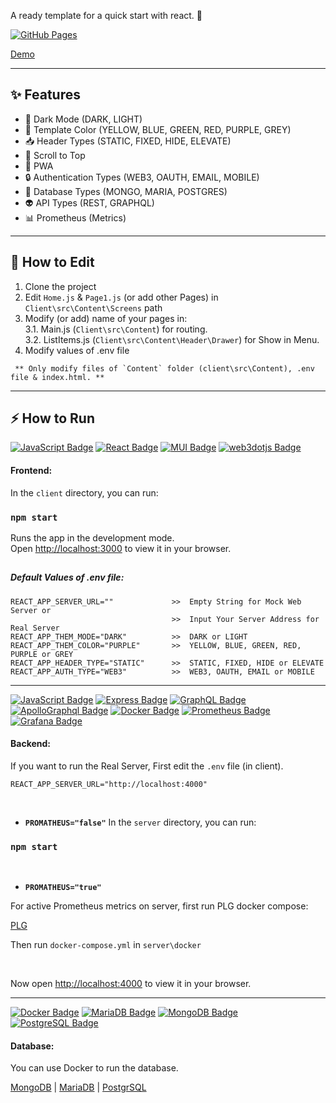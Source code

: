 A ready template for a quick start with react. 🚀

[![GitHub Pages](https://github.com/barkand/React_Template/actions/workflows/build-deploy.yml/badge.svg)](https://github.com/barkand/React_Template/actions/workflows/build-deploy.yml)

[Demo](https://barkand.github.io/React_Template/)

---

## ✨ Features

- 🌙 Dark Mode (DARK, LIGHT)
- 🎨 Template Color (YELLOW, BLUE, GREEN, RED, PURPLE, GREY)
- 📥 Header Types (STATIC, FIXED, HIDE, ELEVATE)
- 📍 Scroll to Top
- 📱 PWA
- 🔒️ Authentication Types (WEB3, OAUTH, EMAIL, MOBILE)
- 💾 Database Types (MONGO, MARIA, POSTGRES)
- 👽️ API Types (REST, GRAPHQL)
- 📊 Prometheus (Metrics)

---

## 📝 How to Edit

1. Clone the project
2. Edit `Home.js` & `Page1.js` (or add other Pages) in `Client\src\Content\Screens` path
3. Modify (or add) name of your pages in: \
   3.1. Main.js (`Client\src\Content`) for routing. \
   3.2. ListItems.js (`Client\src\Content\Header\Drawer`) for Show in Menu.
4. Modify values of .env file

```
 ** Only modify files of `Content` folder (client\src\Content), .env file & index.html. **
```

---

## ⚡️ How to Run

[![JavaScript Badge](https://img.shields.io/badge/-JavaScript-F7DF1E?style=flat-square&logo=JavaScript&logoColor=white&link=)]() [![React Badge](https://img.shields.io/badge/-React-61DAFB?style=flat-square&logo=React&logoColor=white&link=)]() [![MUI Badge](https://img.shields.io/badge/-MUI-007FFF?style=flat-square&logo=MUI&logoColor=white&link=)]() [![web3dotjs Badge](https://img.shields.io/badge/-Web3.js-F16822?style=flat-square&logo=web3dotjs&logoColor=white&link=)]()

#### Frontend:

In the `client` directory, you can run:

### `npm start`

Runs the app in the development mode.\
Open [http://localhost:3000](http://localhost:3000) to view it in your browser.

##

##### Default Values of .env file:

```
REACT_APP_SERVER_URL=""             >>  Empty String for Mock Web Server or
                                    >>  Input Your Server Address for Real Server
REACT_APP_THEM_MODE="DARK"          >>  DARK or LIGHT
REACT_APP_THEM_COLOR="PURPLE"       >>  YELLOW, BLUE, GREEN, RED, PURPLE or GREY
REACT_APP_HEADER_TYPE="STATIC"      >>  STATIC, FIXED, HIDE or ELEVATE
REACT_APP_AUTH_TYPE="WEB3"          >>  WEB3, OAUTH, EMAIL or MOBILE
```

---

[![JavaScript Badge](https://img.shields.io/badge/-JavaScript-F7DF1E?style=flat-square&logo=JavaScript&logoColor=white&link=)]() [![Express Badge](https://img.shields.io/badge/-Express-000000?style=flat-square&logo=Express&logoColor=white&link=)]() [![GraphQL Badge](https://img.shields.io/badge/-GraphQL-E10098?style=flat-square&logo=GraphQL&logoColor=white&link=)]() [![ApolloGraphql Badge](https://img.shields.io/badge/-Apollo-311C87?style=flat-square&logo=ApolloGraphql&logoColor=white&link=)]()
[![Docker Badge](https://img.shields.io/badge/-Docker-2496ED?style=flat-square&logo=Docker&logoColor=white&link=)]() [![Prometheus Badge](https://img.shields.io/badge/-Prometheus-E6522C?style=flat-square&logo=Prometheus&logoColor=white&link=)](https://github.com/barkand/Docker_DE/blob/main/plg-docker-compose.yaml) [![Grafana Badge](https://img.shields.io/badge/-Grafana-663399?style=flat-square&logo=Grafana&logoColor=white&link=)](https://github.com/barkand/Docker_DE/blob/main/plg-docker-compose.yaml)

#### Backend:

If you want to run the Real Server, First edit the `.env` file (in client).

```
REACT_APP_SERVER_URL="http://localhost:4000"
```

<br/>

- **`PROMATHEUS="false"`**
  In the `server` directory, you can run:

### `npm start`

<br/>

- **`PROMATHEUS="true"`**

For active Prometheus metrics on server, first run PLG docker compose:

[PLG](https://github.com/barkand/Docker_DE/blob/main/plg-docker-compose.yaml)

Then run `docker-compose.yml` in `server\docker`

<br/>

Now open [http://localhost:4000](http://localhost:4000) to view it in your browser.

---

[![Docker Badge](https://img.shields.io/badge/-Docker-2496ED?style=flat-square&logo=Docker&logoColor=white&link=)]() [![MariaDB Badge](https://img.shields.io/badge/-MariaDB-003545?style=flat-square&logo=MariaDB&logoColor=white&link=)](https://github.com/barkand/Docker_DE/blob/main/databases/mariadb-docker-compose.yml) [![MongoDB Badge](https://img.shields.io/badge/-MongoDB-47A248?style=flat-square&logo=MongoDB&logoColor=white&link=)](https://github.com/barkand/Docker_DE/blob/main/databases/mongodb-docker-compose.yml) [![PostgreSQL Badge](https://img.shields.io/badge/-PostgreSQL-4169E1?style=flat-square&logo=PostgreSQL&logoColor=white&link=)](https://github.com/barkand/Docker_DE/blob/main/databases/postgres-docker-compose.yml)

#### Database:

You can use Docker to run the database.

[MongoDB](https://github.com/barkand/Docker_DE/blob/main/databases/mongodb-docker-compose.yml) | [MariaDB](https://github.com/barkand/Docker_DE/blob/main/databases/mariadb-docker-compose.yml) | [PostgrSQL](https://github.com/barkand/Docker_DE/blob/main/databases/postgres-docker-compose.yml)
